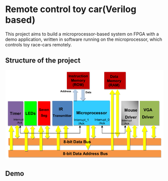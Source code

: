 # Remote control toy car(Verilog based)

This project aims to build a microprocessor-based system on FPGA with a demo application, written in software running on the microprocessor, which controls toy race-cars remotely. 

## Structure of the project
![img](https://github.com/taleman1997/Verilog_ToyCar/raw/images/structure.png)
## Demo

